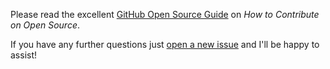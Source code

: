 Please read the excellent [GitHub Open Source Guide](https://opensource.guide/how-to-contribute/) on *How to Contribute on Open Source*.

If you have any further questions just [open a new issue](https://github.com/BeAPI/oai_pmh/issues/new) and I'll be happy to assist!
